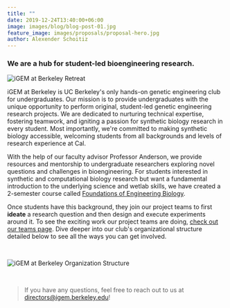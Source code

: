 ```yaml
---
title: ""
date: 2019-12-24T13:40:00+06:00
image: images/blog/blog-post-01.jpg
feature_image: images/proposals/proposal-hero.jpg
author: Alexender Schoitiz
---
```

### We are a hub for student-led bioengineering research.

![iGEM at Berkeley Retreat](/images/about/retreat.jpg "iGEM at Berkeley")

iGEM at Berkeley is UC Berkeley's only hands-on genetic engineering club for undergraduates.
Our mission is to provide undergraduates with the unique opportunity to perform original, student-led genetic engineering research projects. We are dedicated to nurturing technical expertise, fostering teamwork, and igniting a passion for synthetic biology research in every student. Most importantly, we're committed to making synthetic biology accessible, welcoming students from all backgrounds and levels of research experience at Cal.

With the help of our faculty advisor Professor Anderson, we provide resources and mentorship to undergraduate researchers exploring novel questions and challenges in bioengineering. For students interested in synthetic and computational biology research but want a fundamental introduction to the underlying science and wetlab skills, we have created a 2-semester course called [Foundations of Engineering Biology](/ferb).

Once students have this background, they join our project teams to first **ideate** a research question and then design and execute experiments around it. To see the exciting work our project teams are doing, [check out our teams page](/teams/). Dive deeper into our club's organizational structure detailed below to see all the ways you can get involved.

&nbsp;

![iGEM at Berkeley Organization Structure](/images/about/org.png "iGEM at Berkeley's Organization Structure")

&nbsp;

> If you have any questions, feel free to reach out to us at <directors@igem.berkeley.edu>!

